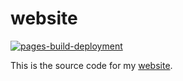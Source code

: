 # website
[![pages-build-deployment](https://github.com/231tr0n/231tr0n.github.io/actions/workflows/pages/pages-build-deployment/badge.svg)](https://github.com/231tr0n/231tr0n.github.io/actions/workflows/pages/pages-build-deployment)

This is the source code for my [website](https://231tr0n.github.io).

